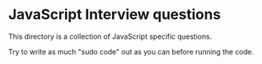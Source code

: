 # JavaScript Interview questions

This directory is a collection of JavaScript specific questions.

Try to write as much "sudo code" out as you can before running the code.

